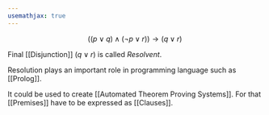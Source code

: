 ```yaml
---
usemathjax: true
---
```


$$((p \vee q) \wedge (\neg p \vee r)) \to (q \vee r)$$

Final [[Disjunction]] $(q \vee r)$ is called *Resolvent*.

Resolution plays an important role in programming language such as [[Prolog]].

It could be used to create [[Automated Theorem Proving Systems]].
For that [[Premises]] have to be expressed as [[Clauses]].
